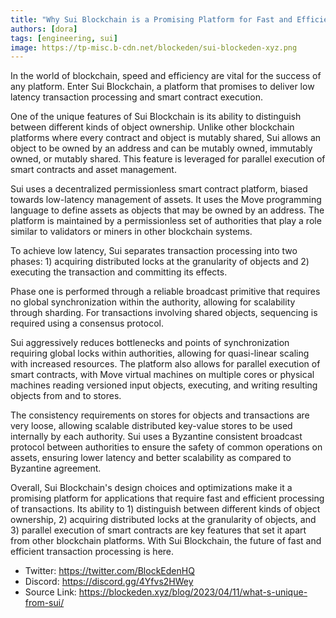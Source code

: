 ```yaml
---
title: "Why Sui Blockchain is a Promising Platform for Fast and Efficient Processing of Transactions"
authors: [dora]
tags: [engineering, sui]
image: https://tp-misc.b-cdn.net/blockeden/sui-blockeden-xyz.png
---
```


In the world of blockchain, speed and efficiency are vital for the success of any platform. Enter Sui Blockchain, a platform that promises to deliver low latency transaction processing and smart contract execution.

One of the unique features of Sui Blockchain is its ability to distinguish between different kinds of object ownership. Unlike other blockchain platforms where every contract and object is mutably shared, Sui allows an object to be owned by an address and can be mutably owned, immutably owned, or mutably shared. This feature is leveraged for parallel execution of smart contracts and asset management.

Sui uses a decentralized permissionless smart contract platform, biased towards low-latency management of assets. It uses the Move programming language to define assets as objects that may be owned by an address. The platform is maintained by a permissionless set of authorities that play a role similar to validators or miners in other blockchain systems.

To achieve low latency, Sui separates transaction processing into two phases: 1) acquiring distributed locks at the granularity of objects and 2) executing the transaction and committing its effects.

Phase one is performed through a reliable broadcast primitive that requires no global synchronization within the authority, allowing for scalability through sharding. For transactions involving shared objects, sequencing is required using a consensus protocol.

Sui aggressively reduces bottlenecks and points of synchronization requiring global locks within authorities, allowing for quasi-linear scaling with increased resources. The platform also allows for parallel execution of smart contracts, with Move virtual machines on multiple cores or physical machines reading versioned input objects, executing, and writing resulting objects from and to stores.

The consistency requirements on stores for objects and transactions are very loose, allowing scalable distributed key-value stores to be used internally by each authority. Sui uses a Byzantine consistent broadcast protocol between authorities to ensure the safety of common operations on assets, ensuring lower latency and better scalability as compared to Byzantine agreement.

Overall, Sui Blockchain's design choices and optimizations make it a promising platform for applications that require fast and efficient processing of transactions. Its ability to 1) distinguish between different kinds of object ownership, 2) acquiring distributed locks at the granularity of objects, and 3) parallel execution of smart contracts are key features that set it apart from other blockchain platforms. With Sui Blockchain, the future of fast and efficient transaction processing is here.


- Twitter: https://twitter.com/BlockEdenHQ
- Discord: https://discord.gg/4Yfvs2HWey
- Source Link: https://blockeden.xyz/blog/2023/04/11/what-s-unique-from-sui/
